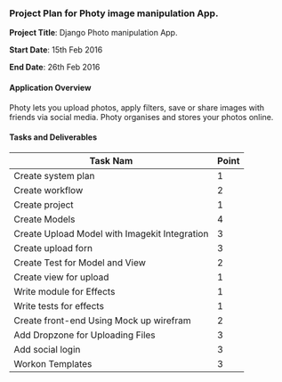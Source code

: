 ### Project Plan for Photy image manipulation App.

**Project Title**: Django Photo manipulation App.  

**Start Date**: 15th Feb 2016

**End Date**: 26th Feb 2016

#### Application Overview
Photy lets you upload photos, apply filters, save or share images with friends via social media. Photy  organises and stores your photos online.

#### Tasks and Deliverables

| Task Nam                                     | Point |
|----------------------------------------------|-------|
| Create system  plan                          	|    1   |
| Create workflow                               |   2    |
| Create project                                |   1    |
| Create Models                                 |    4   |
| Create Upload Model with Imagekit Integration |   3    |
| Create upload forn                            |   3    |
| Create Test for Model and View                |   2    |
| Create view for upload                        |   1    |
| Write module for Effects                      |  1     |
| Write tests for effects                       |  1     |
| Create front-end Using Mock up  wirefram     	|   2    |
| Add Dropzone for Uploading Files              |  3     |
| Add social login                             	|   3    |
| Workon Templates                            	|    3   |


